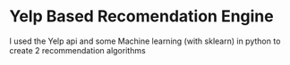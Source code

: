 # Yelp Based Recomendation Engine
I used the Yelp api and some Machine learning (with sklearn) in python to create 2 recommendation algorithms
